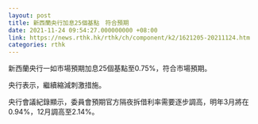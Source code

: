 ```yaml
---
layout: post
title: 新西蘭央行加息25個基點　符合預期
date: 2021-11-24 09:54:27.000000000 +08:00
link: https://news.rthk.hk/rthk/ch/component/k2/1621205-20211124.htm
categories: rthk
---
```


新西蘭央行一如市場預期加息25個基點至0.75%，符合市場預期。

央行表示，繼續縮減刺激措施。

央行會議紀錄顯示，委員會預期官方隔夜拆借利率需要逐步調高，明年3月將在0.94%，12月調高至2.14%。
